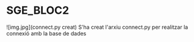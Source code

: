 # SGE_BLOC2
![img.jpg](connect.py creat)
S'ha creat l'arxiu connect.py per realitzar la connexió amb la base de dades
